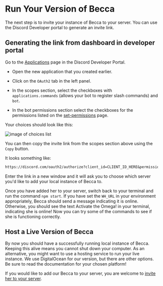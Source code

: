 # Run Your Version of Becca

The next step is to invite your instance of Becca to your server. You can use the Discord Developer portal to generate an invite link.

## Generating the link from dashboard in developer portal

Go to the [Applications](https://discord.com/developers/applications) page in the Discord Developer Portal.

- Open the new application that you created earlier.

- Click on the `OAuth2` tab in the left panel.

- In the scopes section, select the checkboxes with `applications.commands` (allows your bot to register slash commands) and `bot`.

- In the bot permissions section select the checkboxes for the permissions listed on the [set-permissions](./set-permissions.md) page.

Your choices should look like this:

![image of choices list](https://cdn.nhcarrigan.com/content/discord/becca-permissions.png)

You can then copy the invite link from the scopes section above using the `Copy` button.

It looks something like:

```txt
https://discord.com/oauth2/authorize?client_id=CLIENT_ID_HERE&permissions=INTEGER_CODE_HERE&scope=applications.commands%20bot
```

Enter the link in a new window and it will ask you to choose which server you'd like to add your local instance of Becca to.

Once you have added her to your server, switch back to your terminal and run the command `npm start`. If you have set the `WH_URL` in your environment appropriately, Becca should send a message indicating it is online. Otherwise, you should see the text Activate the Omega! in your terminal, indicating she is online! Now you can try some of the commands to see if she is functioning correctly.

## Host a Live Version of Becca

By now you should have a successfully running local instance of Becca. Keeping this alive means you cannot shut down your computer. As an alternative, you might want to use a hosting service to run your live instance. We use DigitalOcean for our version, but there are other options. Be sure to read the documentation for your chosen platform!

If you would like to add our Becca to your server, you are welcome to [invite her to your server](http://invite.beccalyria.com).
